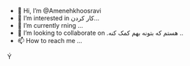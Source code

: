 - 👋 Hi, I’m @Amenehkhoosravi
- 👀 I’m interested in کار کردن...
- 🌱 I’m currently rning ...
- 💞️ I’m looking to collaborate on .هستم که بتونه بهم کمک کنه ..
- 📫 How to reach me ...

<!---
Amenehkhoosravi/Amenehkhoosravi is a ✨ special ✨ repository because its `README.md` (this file) appears on your GitHub profile.
You can click the Preview link to take a look at your changes.
--->
Ý
